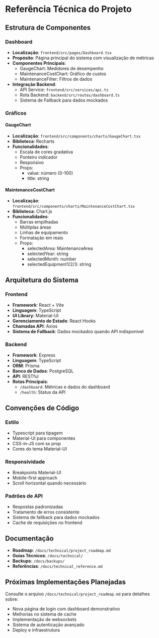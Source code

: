 # Referência Técnica do Projeto

## Estrutura de Componentes

### Dashboard
- **Localização**: `frontend/src/pages/Dashboard.tsx`
- **Propósito**: Página principal do sistema com visualização de métricas
- **Componentes Principais**:
  - GaugeChart: Medidores de desempenho
  - MaintenanceCostChart: Gráfico de custos
  - MaintenanceFilter: Filtros de dados
- **Integração Backend**:
  - API Service: `frontend/src/services/api.ts`
  - Rota Backend: `backend/src/routes/dashboard.ts`
  - Sistema de Fallback para dados mockados

### Gráficos

#### GaugeChart
- **Localização**: `frontend/src/components/charts/GaugeChart.tsx`
- **Biblioteca**: Recharts
- **Funcionalidades**:
  - Escala de cores gradativa
  - Ponteiro indicador
  - Responsivo
  - Props:
    - value: número (0-100)
    - title: string

#### MaintenanceCostChart
- **Localização**: `frontend/src/components/charts/MaintenanceCostChart.tsx`
- **Biblioteca**: Chart.js
- **Funcionalidades**:
  - Barras empilhadas
  - Múltiplas áreas
  - Linhas de equipamento
  - Formatação em reais
  - Props:
    - selectedArea: MaintenanceArea
    - selectedYear: string
    - selectedMonth: number
    - selectedEquipment1/2/3: string

## Arquitetura do Sistema

### Frontend
- **Framework**: React + Vite
- **Linguagem**: TypeScript
- **UI Library**: Material-UI
- **Gerenciamento de Estado**: React Hooks
- **Chamadas API**: Axios
- **Sistema de Fallback**: Dados mockados quando API indisponível

### Backend
- **Framework**: Express
- **Linguagem**: TypeScript
- **ORM**: Prisma
- **Banco de Dados**: PostgreSQL
- **API**: RESTful
- **Rotas Principais**:
  - `/dashboard`: Métricas e dados do dashboard
  - `/health`: Status da API

## Convenções de Código

### Estilo
- Typescript para tipagem
- Material-UI para componentes
- CSS-in-JS com sx prop
- Cores do tema Material-UI

### Responsividade
- Breakpoints Material-UI
- Mobile-first approach
- Scroll horizontal quando necessário

### Padrões de API
- Respostas padronizadas
- Tratamento de erros consistente
- Sistema de fallback para dados mockados
- Cache de requisições no frontend

## Documentação
- **Roadmap**: `/docs/technical/project_roadmap.md`
- **Guias Técnicos**: `/docs/technical/`
- **Backups**: `/docs/backups/`
- **Referências**: `/docs/technical_reference.md`

## Próximas Implementações Planejadas
Consulte o arquivo `/docs/technical/project_roadmap.md` para detalhes sobre:
- Nova página de login com dashboard demonstrativo
- Melhorias no sistema de cache
- Implementação de websockets
- Sistema de autenticação avançado
- Deploy e infraestrutura
